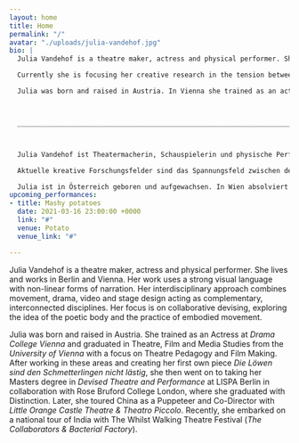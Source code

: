 ```yaml
---
layout: home
title: Home
permalink: "/"
avatar: "./uploads/julia-vandehof.jpg"
bio: |
  Julia Vandehof is a theatre maker, actress and physical performer. She lives and works in Lower Austria and Berlin. Her work uses a strong visual language with non-linear forms of narration. Her interdisciplinary approach combines movement, drama, video and stage design acting as complementary, interconnected disciplines. Her focus is on collaborative devising, exploring the poetic body and the practice of embodied movement.

  Currently she is focusing her creative research in the tension between the representation and reality of gender roles in (mythological) stories, a poetic view on dys/utopian future worlds, and the stroll.

  Julia was born and raised in Austria. In Vienna she trained as an actress and in the basics of filmmaking. She graduated in Theatre, Film and Media Studies with a focus on Theatre Pedagogy. After working in these areas and creating her first own piece ‚Die Löwen sind den Schmetterlingen’ nicht lästig, she then went on to taking her Masters degree in ‚Devised Theatre and Performance’ at arthaus/LISPA Berlin in collaboration with Rose Bruford College London.



  ______________________________________________________________________________



  Julia Vandehof ist Theatermacherin, Schauspielerin und physische Performerin. Sie lebt und arbeitet in Niederösterreich und Berlin. Ihre Arbeit kennzeichnet eine starke visuelle Sprache mit nichtlinearen Erzählformen. Dabei kombiniert sie Bewegung, Drama, Video und Bühnenbild als komplementäre, miteinander verbundene Disziplinen. Ihr Fokus liegt auf kollaborativen Stückentwicklungen, der Erforschung des poetischen Körpers und der Praxis von Embodied Movement.

  Aktuelle kreative Forschungsfelder sind das Spannungsfeld zwischen der Repräsentation und der Realität von Geschlechterrollen in (mythologischen) Geschichte, ein poetischer Blick auf dys/utopische Zukunfts-Welten, und das Spazierengehen.

  Julia ist in Österreich geboren und aufgewachsen. In Wien absolviert sie eine Ausbildung zur Schauspielerin und in den Grundlagen des Filmemachens. Sie schließt ihr Studium der Theater-, Film- und Medienwissenschaften mit Schwerpunkt Theaterpädagogik ab. Nachdem sie in diesen Bereichen gearbeitet und ihr erstes eigenes Stück ‚Die Löwen sind den Schmetterlingen nicht lästig’ entwickelt hatte, entschließt sie sich ihrer künstlerischen Praxis volle Aufmerksamkeit zu schenken und macht ihren Master in „Devised Theatre and Performance“ (arthaus / LISPA Berlin und Rose Bruford College London).
upcoming_performances:
- title: Mashy potatoes
  date: 2021-03-16 23:00:00 +0000
  link: "#"
  venue: Potato
  venue_link: "#"

---
```

Julia Vandehof is a theatre maker, actress and physical performer. She lives and works in Berlin and Vienna. Her work uses a strong visual language with non-linear forms of narration. Her interdisciplinary approach combines movement, drama, video and stage design acting as complementary, interconnected disciplines. Her focus is on collaborative devising, exploring the idea of the poetic body and the practice of embodied movement.

Julia was born and raised in Austria. She trained as an Actress at _Drama College Vienna_ and graduated in Theatre, Film and Media Studies from the _University of Vienna_ with a focus on Theatre Pedagogy and Film Making. After working in these areas and creating her first own piece _Die Löwen sind den Schmetterlingen nicht lästig_, she then went on to taking her Masters degree in _Devised Theatre and Performance_ at LISPA Berlin in collaboration with Rose Bruford College London, where she graduated with Distinction. Later, she toured China as a Puppeteer and Co-Director with _Little Orange Castle Theatre & Theatro Piccolo_. Recently, she embarked on a national tour of India with The Whilst Walking Theatre Festival (_The Collaborators & Bacterial Factory_).